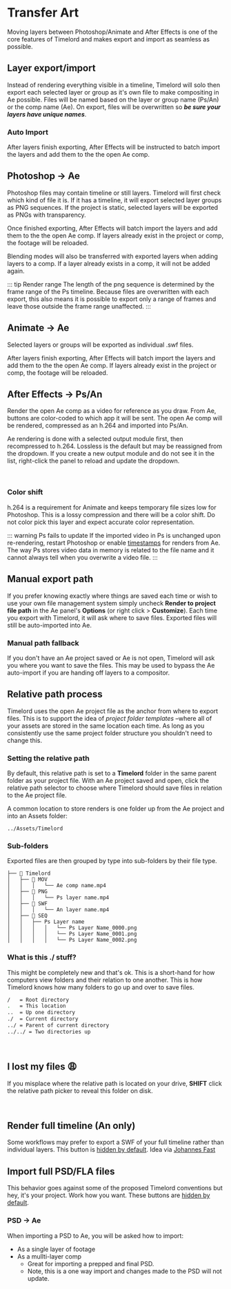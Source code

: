 # Transfer Art

Moving layers between Photoshop/Animate and After Effects is one of the core features of Timelord and makes export and import as seamless as possible.

## Layer export/import

<Screenshot 
    url="/timelord/toolbar-render.png" 
    alt="Render" 
    width="425px"
    center
 />

Instead of rendering everything visible in a timeline, Timelord will solo then export each selected layer or group as it's own file to make compositing in Ae possible. Files will be named based on the layer or group name (Ps/An) or the comp name (Ae). On export, files will be overwritten so ***be sure your layers have unique names***.

### Auto Import

After layers finish exporting, After Effects will be instructed to batch import the layers and add them to the the open Ae comp.

<Screenshot url="/timelord/export-flowchart.png" 
    alt="Export flowchart" 
    width="auto"
    />


<Screenshot 
    url="/timelord/icon/render.svg" 
    alt="Render selected layers" 
    toolbar />

## Photoshop → Ae

Photoshop files may contain timeline or still layers. Timelord will first check which kind of file it is. If it has a timeline, it will export selected layer groups as PNG sequences. If the project is static, selected layers will be exported as PNGs with transparency. 

Once finished exporting, After Effects will batch import the layers and add them to the the open Ae comp. If layers already exist in the project or comp, the footage will be reloaded. 

Blending modes will also be transferred with exported layers when adding layers to a comp. If a layer already exists in a comp, it will not be added again. 

::: tip Render range
The length of the png sequence is determined by the frame range of the Ps timeline. Because files are overwritten with each export, this also means it is possible to export only a range of frames and leave those outside the frame range unaffected.
:::

<Screenshot 
    url="/timelord/icon/render.svg" 
    alt="Render selected layers" 
    toolbar />

## Animate → Ae

Selected layers or groups will be exported as individual .swf files. 

After layers finish exporting, After Effects will batch import the layers and add them to the the open Ae comp. If layers already exist in the project or comp, the footage will be reloaded. 

## After Effects → Ps/An

<Screenshot 
    url="/timelord/ae-compress.png" 
    alt="Export Ae comp reference" 
    width="220px"
    left />

Render the open Ae comp as a video for reference as you draw. From Ae, buttons are color-coded to which app it will be sent. The open Ae comp will be rendered, compressed as an h.264 and imported into Ps/An.

Ae rendering is done with a selected output module first,  then recompressed to h.264. Lossless is the default but may be reassigned from the dropdown. If you create a new output module and do not see it in the list, right-click the panel to reload and update the dropdown. 

<br />

### Color shift
h.264 is a requirement for Animate and keeps temporary file sizes low for Photoshop. This is a lossy compression and there will be a color shift. Do not color pick this layer and expect accurate color representation.

::: warning Ps fails to update
If the imported video in Ps is unchanged upon re-rendering, restart Photoshop or enable [timestamps](settings.html#add-timestamp-to-render-filename) for renders from Ae. The way Ps stores video data in memory is related to the file name and it cannot always tell when you overwrite a video file. 
:::

## Manual export path

<Screenshot 
    url="/timelord/ae-manual.png" 
    alt="Manual export path" 
    width="220px"
    right />

If you prefer knowing exactly where things are saved each time or wish to use your own file management system simply uncheck **Render to project file path** in the Ae panel's **Options** (or right click > **Customize**). Each time you export with Timelord, it will ask where to save files. Exported files will still be auto-imported into Ae.

### Manual path fallback

If you don't have an Ae project saved or Ae is not open, Timelord will ask you where you want to save the files. This may be used to bypass the Ae auto-import if you are handing off layers to a compositor. 


## Relative path process

Timelord uses the open Ae project file as the anchor from where to export files. This is to support the idea of *project folder templates* –where all of your assets are stored in the same location each time. As long as you consistently use the same project folder structure you shouldn't need to change this. 

<Screenshot 
    url="/timelord/ae-relative.png" 
    alt="Relative export path" 
    width="220px"
    right />



### Setting the relative path

By default, this relative path is set to a **Timelord** folder in the same parent folder as your project file. With an Ae project saved and open, click the relative path selector to choose where Timelord should save files in relation to the Ae project file. 

A common location to store renders is one folder up from the Ae project and into an Assets folder:

`../Assets/Timelord`


### Sub-folders

Exported files are then grouped by type into sub-folders by their file type.

```
├── 📂 Timelord
│   ├── 📂 MOV
│   │   │   └── Ae comp name.mp4
│   ├── 📂 PNG
│   │   │   └── Ps layer name.mp4
│   ├── 📂 SWF
│   │   │   └── An layer name.mp4
│   ├── 📂 SEQ
│   │   ├── Ps Layer name
│   │   │   │   └── Ps Layer Name_0000.png
│   │   │   │   └── Ps Layer Name_0001.png
│   │   │   │   └── Ps Layer Name_0002.png
```

### What is this ./ stuff?

This might be completely new and that's ok. This is a short-hand for how computers view folders and their relation to one another. This is how Timelord knows how many folders to go up and over to save files.

```bash
/   = Root directory
.   = This location
..  = Up one directory
./  = Current directory
../ = Parent of current directory
../../ = Two directories up
```

<br />

<Screenshot 
    url="/timelord/ae-relative.png" 
    alt="Open render folder" 
    width="220px"
    right />

## I lost my files 😩

If you misplace where the relative path is located on your drive, **SHIFT** click the relative path picker to reveal this folder on disk.

<br />

<Screenshot 
    url="/timelord/icon/render-all.svg" 
    alt="Render timeline" 
    toolbar />

## Render full timeline (An only) 
Some workflows may prefer to export a SWF of your full timeline rather than individual layers. This button is [hidden by default](settings.html#customize-toolbar). Idea via [Johannes Fast](https://www.instagram.com/johanimation)


<Screenshot 
    url="/timelord/icon/send-proj.svg" 
    alt="Import PSD/FLA" 
    toolbar />

## Import full PSD/FLA files

This behavior goes against some of the proposed Timelord conventions but hey, it's your project. Work how you want. These buttons are [hidden by default](settings.html#customize-toolbar).

### PSD → Ae

When importing a PSD to Ae, you will be asked how to import:

- As a single layer of footage
- As a mullti-layer comp
    - Great for importing a prepped and final PSD. 
    - Note, this is a one way import and changes made to the PSD will not update.